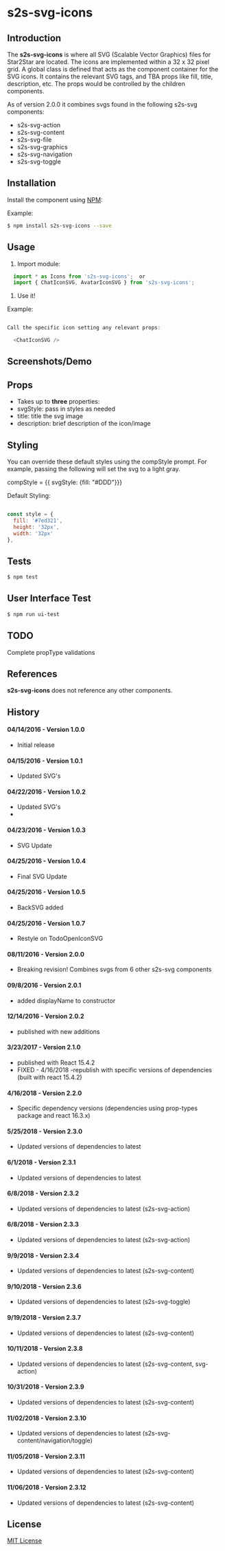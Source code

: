 s2s-svg-icons
=========

Introduction
------------

The **s2s-svg-icons** is where all SVG (Scalable Vector Graphics) files for Star2Star are located. The icons are implemented within a 32 x 32 pixel grid. A global class is defined that acts as the component container for the SVG icons. It contains the relevant SVG tags, and TBA props like fill, title, description, etc. The props would be controlled by the children components.  

As of version 2.0.0 it combines svgs found in the following s2s-svg components:
- s2s-svg-action
- s2s-svg-content
- s2s-svg-file
- s2s-svg-graphics
- s2s-svg-navigation
- s2s-svg-toggle


Installation
------------

Install the component using [NPM](https://www.npmjs.com/):

Example:

```sh
$ npm install s2s-svg-icons --save
```

Usage
-----

1.	Import module:

```js
  import * as Icons from 's2s-svg-icons';  or
  import { ChatIconSVG, AvatarIconSVG } from 's2s-svg-icons';
```

1.	Use it!

Example:
```js

Call the specific icon setting any relevant props:

  <ChatIconSVG />

```



Screenshots/Demo
----------------


Props
-----

-	Takes up to **three** properties:
  - svgStyle: pass in styles as needed
  - title: title the svg image
  - description: brief description of the icon/image

Styling
-------
You can override these default styles using the compStyle prompt. For example, passing the following will set the svg to a light gray.

  compStyle = {{ svgStyle: {fill: "#DDD"}}}

  Default Styling:

```js

const style = {
  fill: '#7ed321',
  height: '32px',
  width: '32px'
},

```

Tests
-----

```sh
$ npm test
```

User Interface Test
-------------------

```sh
$ npm run ui-test
```

TODO
----

Complete propType validations

References
----------

**s2s-svg-icons** does not reference any other components.

History
-------

#### 04/14/2016 - Version 1.0.0

-	Initial release

#### 04/15/2016 - Version 1.0.1

-	Updated SVG's

#### 04/22/2016 - Version 1.0.2

-	Updated SVG's
-
#### 04/23/2016 - Version 1.0.3

-	SVG Update

#### 04/25/2016 - Version 1.0.4

-	Final SVG Update

#### 04/25/2016 - Version 1.0.5

-	BackSVG added

#### 04/25/2016 - Version 1.0.7

-	Restyle on TodoOpenIconSVG

#### 08/11/2016 - Version 2.0.0

-	Breaking revision!  Combines svgs from 6 other s2s-svg components

#### 09/8/2016 - Version 2.0.1

-	added displayName to constructor

#### 12/14/2016 - Version 2.0.2

-	published with new additions

#### 3/23/2017 - Version 2.1.0

-	published with React 15.4.2
- FIXED - 4/16/2018 -republish with specific versions of dependencies (built with react 15.4.2)

#### 4/16/2018 - Version 2.2.0

-	Specific dependency versions (dependencies using prop-types package and react 16.3.x)

#### 5/25/2018 - Version 2.3.0

-	Updated versions of dependencies to latest


#### 6/1/2018 - Version 2.3.1

-	Updated versions of dependencies to latest

#### 6/8/2018 - Version 2.3.2

-	Updated versions of dependencies to latest (s2s-svg-action)

#### 6/8/2018 - Version 2.3.3

-	Updated versions of dependencies to latest (s2s-svg-action)

#### 9/9/2018 - Version 2.3.4

-	Updated versions of dependencies to latest (s2s-svg-content)


#### 9/10/2018 - Version 2.3.6

-	Updated versions of dependencies to latest (s2s-svg-toggle)

#### 9/19/2018 - Version 2.3.7

-	Updated versions of dependencies to latest  (s2s-svg-content)


#### 10/11/2018 - Version 2.3.8

-	Updated versions of dependencies to latest  (s2s-svg-content, svg-action)

#### 10/31/2018 - Version 2.3.9

-	Updated versions of dependencies to latest  (s2s-svg-content)

#### 11/02/2018 - Version 2.3.10

-	Updated versions of dependencies to latest  (s2s-svg-content/navigation/toggle)

#### 11/05/2018 - Version 2.3.11

-	Updated versions of dependencies to latest  (s2s-svg-content)

#### 11/06/2018 - Version 2.3.12

-	Updated versions of dependencies to latest  (s2s-svg-content)

License
-------

[MIT License](http://opensource.org/licenses/MIT)
